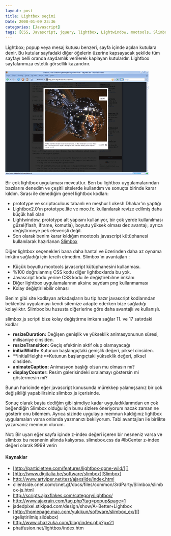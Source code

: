 ```yaml
---
layout: post
title: Lightbox seçimi
Date: 2008-01-09 23:36
categories: [Javascript]
tags: [CSS, Javascript, jquery, lightbox, Lightwindow, mootools, Slimbox]
---
```


Lightbox; popup veya mesaj kutusu benzeri, sayfa içinde açılan kutulara
denir. Bu kutular sayfadaki diğer öğelerin üzerine kapsayacak şekilde
tüm sayfayı belli oranda saydamlık verilerek kaplayan kutulardır.
Lightbox sayfalarımıza estetik görsellik kazandırır.



![Lightbox örneği][]

Bir çok lightbox uygulaması mevcuttur. Ben bu lightbox uygulamalarından
bazılarını denedim ve çeşitli sitelerde kullandım ve sonuçta birinde
karar kıldım. Sırası ile denediğim genel lightbox kodları:

-   prototype ve scriptaculous tabanlı en meşhur Lokesh Dhakar'ın
    yaptığı
-   Lightbox2.0'ın prototype.lite ve moo.fx. kullanılarak revize edilmiş
    daha küçük hali olan 
-   Lightwindow, prototype alt yapısını kullanıyor, bir çok yerde
    kullanılması güzel(flash, iframe, komutla), boyutu yüksek olması dez
    avantajı, ayrıca değiştirmeye pek eleverişli değil.
-   Son olarak benim karar kıldığım mootools javascript kütüphanesi
    kullanılarak hazırlanan [Slimbox][]

Diğer lightbox seçenekleri bana daha hantal ve üzerinden daha az oynama
imkânı sağladığı için tercih etmedim. Slimbox'ın avantajları :

-   Küçük boyutlu mootools javascript kütüphanesini kullanması.
-   %100 doğrulanmış CSS kodu diğer lightboxlarda bu yok.
-   Javascript kodu yerine CSS kodu ile değiştirebilme imkânı
-   Diğer lightbox uygulamalarının aksine saydam png kullanmaması
-   Kolay değiştirilebilir olması

Benim gibi site kodlayan arkadaşların bu tip hazır javascript
kodlarından beklentisi uygulamayı kendi sitemize adapte ederken bize
sağladığı kolaylıktır. Slimbox bu hususta diğerlerine göre daha
avantajlı ve kullanışlı.

slimbox.js scripti bize kolay değiştirme imkanı sağlar 11. ve 17
satırdaki kodlar

-   **resizeDuration:** Değişen genişlik ve yükseklik animasyonunun
    süresi, milisaniye cinsiden.
-   **resizeTransition:** Geçiş efektinin aktif olup olamayacağı
-   **initialWidth:** Kutunun başlangıçtaki genişlik değeri, piksel
    cinsiden.
-   **initialHeight:**Kutunun başlangıçtaki yükseklik değeri, piksel
    cinsiden.
-   **animateCaption:** Animasyon başlığı olsun mu olmasın mı?
-   **displayCounter:** Resim galerisindeki sıralamayı göstersin mi
    göstermesin mi?

Bunun haricinde eğer javascript konusunda mürekkep yalamışsanız bir çok
değişikliği yapabilirsiniz slimbox.js içerisinde.

Sonuç olarak başta dediğim gibi şimdiye kadar uyguladıklarımdan en çok
beğendiğin Slimbox olduğu için bunu sizlere öneriyorum nacak zaman ne
gösterir onu bilemem. Ayrıca sizinde uygulayıp memnun kaldığınız
lightbox uygulamaları varsa onlarıda yazmanızı bekliyorum. Tabi
avantajları ile birlikte yazarsanız memnun olurum.

Not: Bir uyarı eğer sayfa içinde z-index değeri içeren bir nesneniz
varsa ve slimbox bu nesnenin altında kalıyorsa. slimebox.css da
#lbCenter z-index değeri olarak 9999 verin

#### Kaynaklar

-   [http://particletree.com/features/lightbox-gone-wild/][]
-   [http://www.digitalia.be/software/slimbox][Slimbox]
-   http://www.artviper.net/test/ajaxslide/index.html
-   clientside.cnet.com/cnet.gf/docs/files/common/3rdParty/Slimbox/slimbox-js.html
-   http://scripts.ajaxflakes.com/category/lightbox/
-   http://www.ajaxrain.com/tag.php?tag=popup&page=1
-   jadedpixel.stikipad.com/design/show/A+Better+Lightbox
-   [http://homepage.mac.com/yukikun/software/slimbox_ex/][]
    (geliştirilmiş sildebox)
-   http://www.chazzuka.com/blog/index.php?p=21
-   phatfusion.net/lightbox/index.htm


  [Lightbox örneği]: /images/lightbox.gif
  [Slimbox]: http://www.digitalia.be/software/slimbox
  [http://particletree.com/features/lightbox-gone-wild/]: http://particletree.com/features/lightbox-gone-wild/
  [http://homepage.mac.com/yukikun/software/slimbox_ex/]: http://homepage.mac.com/yukikun/software/slimbox_ex/
